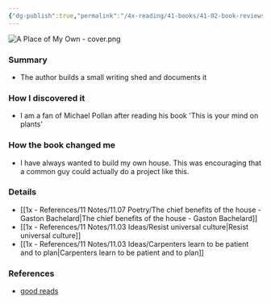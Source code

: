 ```yaml
---
{"dg-publish":true,"permalink":"/4x-reading/41-books/41-02-book-reviews/a-place-of-my-own-michael-pollan/","title":"A Place of My Own - Michael Pollan","created":"2025-04-16T20:21:52.426+03:00","updated":"2025-04-16T21:03:41.734+03:00"}
---
```


![A Place of My Own - cover.png](/img/user/4x%20-%20Reading/41%20Books/41.03%20Cover%20images/A%20Place%20of%20My%20Own%20-%20cover.png)
### Summary
- The author builds a small writing shed and documents it

### How I discovered it
- I am a fan of Michael Pollan after reading his book 'This is your mind on plants'

### How the book changed me
- I have always wanted to build my own house. This was encouraging that a common guy could actually do a project like this.

### Details
- [[1x - References/11 Notes/11.07 Poetry/The chief benefits of the house - Gaston Bachelard\|The chief benefits of the house - Gaston Bachelard]]
- [[1x - References/11 Notes/11.03 Ideas/Resist universal culture\|Resist universal culture]]
- [[1x - References/11 Notes/11.03 Ideas/Carpenters learn to be patient and to plan\|Carpenters learn to be patient and to plan]]

### References
- [good reads](https://www.goodreads.com/book/show/4847000)


